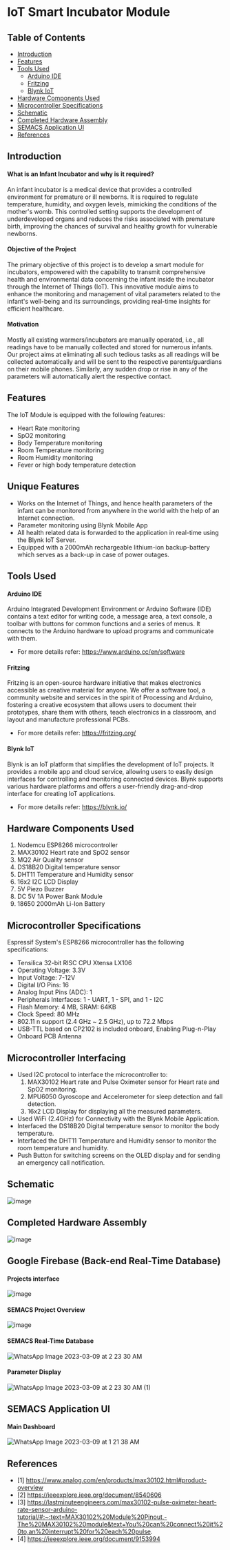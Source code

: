 IoT Smart Incubator Module <a name="TOP"></a>
===================

## Table of Contents
* [Introduction](#Introduction)
* [Features](#Features)
* [Tools Used](#Tools-Used)
  * [Arduino IDE](#Arduino-IDE)
  * [Fritzing](#Fritzing)
  * [Blynk IoT](#)
* [Hardware Components Used](#Hardware-Components-Used)
* [Microcontroller Specifications](#Microcontroller-Specifications)
* [Schematic](#Schematic)
* [Completed Hardware Assembly](#Completed-Hardware-Assembly)
* [SEMACS Application UI](#SEMACS-Application-UI)
* [References](#References)

## Introduction
#### What is an Infant Incubator and why is it required?
An infant incubator is a medical device that provides a controlled environment for premature or ill newborns. It is required to regulate temperature, humidity, and oxygen levels, mimicking the conditions of the mother's womb. This controlled setting supports the development of underdeveloped organs and reduces the risks associated with premature birth, improving the chances of survival and healthy growth for vulnerable newborns.

#### Objective of the Project
The primary objective of this project is to develop a smart module for incubators, empowered with the capability to transmit comprehensive health and environmental data concerning the infant inside the incubator through the Internet of Things (IoT). This innovative module aims to enhance the monitoring and management of vital parameters related to the infant's well-being and its surroundings, providing real-time insights for efficient healthcare.

#### Motivation
Mostly all existing warmers/incubators are manually operated, i.e., all readings have to be manually collected and stored for numerous infants. Our project aims at eliminating all such tedious tasks as all readings will be collected automatically and will be sent to the respective parents/guardians on their mobile phones. Similarly, any sudden drop or rise in any of the parameters will automatically alert the respective contact.

## Features
The IoT Module is equipped with the following features:
* Heart Rate monitoring
* SpO2 monitoring
* Body Temperature monitoring
* Room Temperature monitoring
* Room Humidity monitoring
* Fever or high body temperature detection

## Unique Features
* Works on the Internet of Things, and hence health parameters of the infant can be monitored from anywhere in the world with the help of an Internet connection.
* Parameter monitoring using Blynk Mobile App
* All health related data is forwarded to the application in real-time using the Blynk IoT Server.
* Equipped with a 2000mAh rechargeable lithium-ion backup-battery which serves as a back-up in case of power outages.

## Tools Used
#### Arduino IDE 
Arduino Integrated Development Environment or Arduino Software (IDE) contains a text editor for writing code, a message area, a text console, a toolbar with buttons for common functions and a series of menus. It connects to the Arduino hardware to upload programs and communicate with them. 
* For more details refer: <https://www.arduino.cc/en/software>

#### Fritzing
Fritzing is an open-source hardware initiative that makes electronics accessible as creative material for anyone. We offer a software tool, a community website and services in the spirit of Processing and Arduino, fostering a creative ecosystem that allows users to document their prototypes, share them with others, teach electronics in a classroom, and layout and manufacture professional PCBs. 
* For more details refer: <https://fritzing.org/>

#### Blynk IoT
Blynk is an IoT platform that simplifies the development of IoT projects. It provides a mobile app and cloud service, allowing users to easily design interfaces for controlling and monitoring connected devices. Blynk supports various hardware platforms and offers a user-friendly drag-and-drop interface for creating IoT applications.
* For more details refer: <https://blynk.io/>

## Hardware Components Used
1. Nodemcu ESP8266 microcontroller
2. MAX30102 Heart rate and SpO2 sensor
3. MQ2 Air Quality sensor
4. DS18B20 Digital temperature sensor
5. DHT11 Temperature and Humidity sensor
6. 16x2 I2C LCD Display
8. 5V Piezo Buzzer
9. DC 5V 1A Power Bank Module
10. 18650 2000mAh Li-Ion Battery

## Microcontroller Specifications
Espressif System's ESP8266 microcontroller has the following specifications:
* Tensilica 32-bit RISC CPU Xtensa LX106
* Operating Voltage: 3.3V
* Input Voltage: 7-12V
* Digital I/O Pins: 16
* Analog Input Pins (ADC): 1
* Peripherals Interfaces: 1 - UART, 1 - SPI, and 1 - I2C
* Flash Memory: 4 MB, SRAM: 64KB
* Clock Speed: 80 MHz
* 802.11 n support (2.4 GHz ~ 2.5 GHz), up to 72.2 Mbps 
* USB-TTL based on CP2102 is included onboard, Enabling Plug-n-Play
* Onboard PCB Antenna

## Microcontroller Interfacing
* Used I2C protocol to interface the microcontroller to:
  1. MAX30102 Heart rate and Pulse Oximeter sensor for Heart rate and SpO2 monitoring.
  2. MPU6050 Gyroscope and Accelerometer for sleep detection and fall detection.
  3. 16x2 LCD Display for displaying all the measured parameters.
* Used WiFi (2.4GHz) for Connectivity with the Blynk Mobile Application.
* Interfaced the DS18B20 Digital temperature sensor to monitor the body temperature.
* Interfaced the DHT11 Temperature and Humidity sensor to monitor the room temperature and humidity.
* Push Button for switching screens on the OLED display and for sending an emergency call notification.

## Schematic
![image](https://user-images.githubusercontent.com/127144315/223844096-c96638e7-28e1-4cd9-b39b-7ca7b42ead74.png)

## Completed Hardware Assembly
![image](https://github.com/Nirvan007/Real-time-health-monitoring-system-using-Internet-of-Things/assets/127144315/49bc9b4f-90aa-49cb-be2e-77df2ca451d8)

## Google Firebase (Back-end Real-Time Database)
#### Projects interface
![image](https://user-images.githubusercontent.com/127144315/223844498-3c206e85-dd1c-41f6-998f-936464151265.png)

#### SEMACS Project Overview
![image](https://user-images.githubusercontent.com/127144315/223844840-717feab1-2709-4f5d-92d9-6bd8a7ac7aec.png)

#### SEMACS Real-Time Database
![WhatsApp Image 2023-03-09 at 2 23 30 AM](https://user-images.githubusercontent.com/127144315/223847460-ce3c80cb-12b4-41f8-a68a-bc4bb17bbfea.jpeg)

#### Parameter Display
![WhatsApp Image 2023-03-09 at 2 23 30 AM (1)](https://user-images.githubusercontent.com/127144315/223847522-d2eddc7b-c720-4bbe-ab90-4611382727a1.jpeg)

## SEMACS Application UI
#### Main Dashboard
![WhatsApp Image 2023-03-09 at 1 21 38 AM](https://user-images.githubusercontent.com/127144315/223833541-a061c01b-c190-46f0-ba09-0a1ba1cc4de5.jpeg)

## References
 - [1] https://www.analog.com/en/products/max30102.html#product-overview
 - [2] https://ieeexplore.ieee.org/document/8540606
 - [3] https://lastminuteengineers.com/max30102-pulse-oximeter-heart-rate-sensor-arduino-tutorial/#:~:text=MAX30102%20Module%20Pinout,-The%20MAX30102%20module&text=You%20can%20connect%20it%20to,an%20interrupt%20for%20each%20pulse.
 - [4] https://ieeexplore.ieee.org/document/9153994
